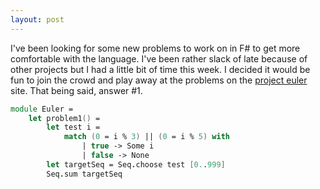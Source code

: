```yaml
---
layout: post
---
```

I've been looking for some new problems to work on in F# to get more comfortable with the language. I've been rather slack of late because of other projects but I had a little bit of time this week. I decided it would be fun to join the crowd and play away at the problems on the [project euler](http://projecteuler.net/) site. That being said, answer #1.

    
``` fsharp
module Euler =
    let problem1() =
        let test i = 
            match (0 = i % 3) || (0 = i % 5) with
                | true -> Some i
                | false -> None
        let targetSeq = Seq.choose test [0..999]
        Seq.sum targetSeq
```

